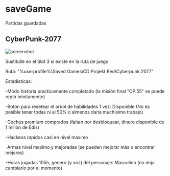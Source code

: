 # saveGame
Partidas guardadas


CyberPunk-2077
-----------------
![screenshot](https://github.com/user-attachments/assets/5c17d445-c947-4c0b-aab0-7095fa60564c)


Sustitulle en el Slot 3 si existe en la ruta de juego

Ruta: "%userprofile%\Saved Games\CD Projekt Red\Cyberpunk 2077"

Estadisticas:

-Modo historia practicamente completado (la misión final "OP.55" se puede reptir ininitamente)

-Botón para resetear el arbol de habilidades 1 vez: Disponible (No es posible tener todas ni al 50% o almenos daría muchisimo trabajo)

-Coches premium comprados (faltan por desbloquear, dinero disponible de 1 millon de Edis) 

-Hackeos rapidos casi en nivel maximo 

-Armas nivel maximo y mejoradas (se pueden mejorar más o encontrar mejores)

-Horas jugadas 105h, genero (y voz) del personaje: Masculino (no deja cambiarlo por el momento)




